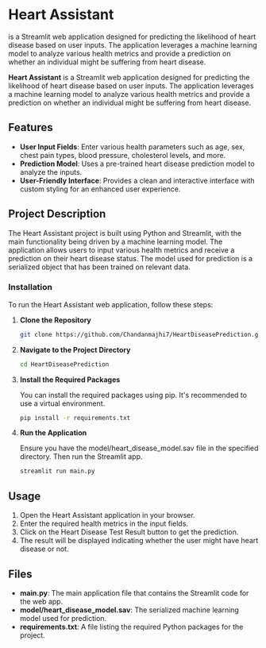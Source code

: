 # Heart Assistant
is a Streamlit web application designed for predicting the likelihood of heart disease based on user inputs. The application leverages a machine learning model to analyze various health metrics and provide a prediction on whether an individual might be suffering from heart disease.


**Heart Assistant** is a Streamlit web application designed for predicting the likelihood of heart disease based on user inputs. The application leverages a machine learning model to analyze various health metrics and provide a prediction on whether an individual might be suffering from heart disease.

## Features

- **User Input Fields**: Enter various health parameters such as age, sex, chest pain types, blood pressure, cholesterol levels, and more.
- **Prediction Model**: Uses a pre-trained heart disease prediction model to analyze the inputs.
- **User-Friendly Interface**: Provides a clean and interactive interface with custom styling for an enhanced user experience.

## Project Description

The Heart Assistant project is built using Python and Streamlit, with the main functionality being driven by a machine learning model. The application allows users to input various health metrics and receive a prediction on their heart disease status. The model used for prediction is a serialized object that has been trained on relevant data.

### Installation

To run the Heart Assistant web application, follow these steps:

1. **Clone the Repository**

   ```bash
   git clone https://github.com/Chandanmajhi7/HeartDiseasePrediction.git

2. **Navigate to the Project Directory**

   ```bash
   cd HeartDiseasePrediction


3. **Install the Required Packages**

   You can install the required packages using pip. It's recommended to use a virtual environment.

   ```bash
   pip install -r requirements.txt

   
4. **Run the Application**

   Ensure you have the model/heart_disease_model.sav file in the specified directory. Then run the Streamlit app.
   ```bash
   streamlit run main.py
   
## Usage
1. Open the Heart Assistant application in your browser.
2. Enter the required health metrics in the input fields.
3. Click on the Heart Disease Test Result button to get the prediction.
4. The result will be displayed indicating whether the user might have heart disease or not.
   
## Files
- **main.py**: The main application file that contains the Streamlit code for the web app.
- **model/heart_disease_model.sav**: The serialized machine learning model used for prediction.
- **requirements.txt**: A file listing the required Python packages for the project.
